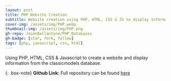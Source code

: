 ```yaml
---
layout: post
title: PHP Website Creation 
subtitle: Website creation using PHP, HTML, CSS & JS to display information from the classicmodels database.
cover-img: /assets/img/PHP.webp
thumbnail-img: /assets/img/PHP.png
gh-repo: JasonBallantyne/PHP_Databases
gh-badge: [star, fork, follow]
tags: [php, javascript, css, html]
---
```



Using PHP, HTML, CSS & Javascript to create a website and display information from the classicmodels database.

{: .box-note}
**Github Link:** Full repository can be found [here](https://github.com/JasonBallantyne/PHP_Databases)


